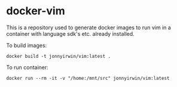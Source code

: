 # docker-vim #

This is a repository used to generate docker images to run vim in a container with language sdk's etc. already installed.

To build images:

```
docker build -t jonnyirwin/vim:latest .
```

To run container:

```
docker run --rm -it -v "/home:/mnt/src" jonnyirwin/vim:latest
```
